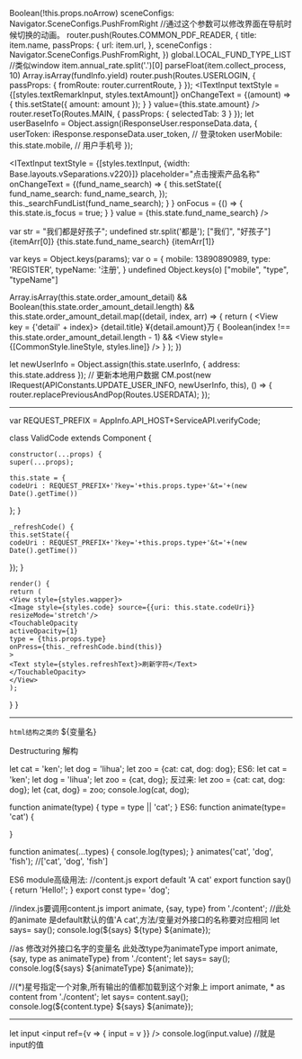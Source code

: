 Boolean(!this.props.noArrow)
sceneConfigs: Navigator.SceneConfigs.PushFromRight //通过这个参数可以修改界面在导航时候切换的动画。
router.push(Routes.COMMON_PDF_READER, {
    title: item.name,
    passProps: {
        url: item.url,
    },
    sceneConfigs : Navigator.SceneConfigs.PushFromRight,
})
global.LOCAL_FUND_TYPE_LIST //类似window
item.annual_rate.split('.')[0]
parseFloat(item.collect_process, 10)
Array.isArray(fundInfo.yield)
router.push(Routes.USERLOGIN, {
    passProps: {
        fromRoute: router.currentRoute,
    }
});
<ITextInput
    textStyle = {[styles.textRemarkInput, styles.textAmount]}
    onChangeText = {(amount) => {
        this.setState({
            amount: amount
        });
    } }
    value={this.state.amount} />
router.resetTo(Routes.MAIN, {
    passProps: {
        selectedTab: 3
    }
});
let userBaseInfo = Object.assign(iResponseUser.responseData.data, {
    userToken: iResponse.responseData.user_token, // 登录token
    userMobile: this.state.mobile, // 用户手机号
});

<ITextInput
    textStyle = {[styles.textInput, {width: Base.layouts.vSeparations.v220}]}
    placeholder="点击搜索产品名称"
    onChangeText = {(fund_name_search) => {
        this.setState({
            fund_name_search: fund_name_search,
        });
        this._searchFundList(fund_name_search);
    } }
    onFocus = {() => {
        this.state.is_focus = true;
    } }
    value = {this.state.fund_name_search}
/>


var str = "我们都是好孩子";
undefined
str.split('都是');
["我们", "好孩子"]
<Text style = {styles.pullDownText}>
{itemArr[0]}
<Text style = {styles.pullDownTextColor}>{this.state.fund_name_search}</Text>
{itemArr[1]}
</Text>

var keys = Object.keys(params);
var o = {
    mobile: 13890890989,
    type: 'REGISTER',
    typeName: '注册',
}
undefined
Object.keys(o)
["mobile", "type", "typeName"]

Array.isArray(this.state.order_amount_detail) && Boolean(this.state.order_amount_detail.length) &&
this.state.order_amount_detail.map((detail, index, arr) => {
    return (
    <View key = {'detail' + index}>
    <View style={styles.item}>
    <Text>{detail.title}</Text>
    <Text>¥{detail.amount}万</Text>
    </View>
    {
        Boolean(index !== this.state.order_amount_detail.length - 1) &&
        <View style={[CommonStyle.lineStyle, styles.line]} />
    }
    </View>
    );
})

let newUserInfo = Object.assign(this.state.userInfo, { address: this.state.address });
// 更新本地用户数据
CM.post(new IRequest(APIConstants.UPDATE_USER_INFO, newUserInfo, this), () => {
    router.replacePreviousAndPop(Routes.USERDATA);
});

******************************************************************
var REQUEST_PREFIX = AppInfo.API_HOST+ServiceAPI.verifyCode;

class ValidCode extends Component {

    constructor(...props) {
    super(...props);

    this.state = {
    codeUri : REQUEST_PREFIX+'?key='+this.props.type+'&t='+(new Date().getTime())
};
}

    _refreshCode() {
    this.setState({
    codeUri : REQUEST_PREFIX+'?key='+this.props.type+'&t='+(new Date().getTime())
});
}

    render() {
    return (
    <View style={styles.wapper}>
    <Image style={styles.code} source={{uri: this.state.codeUri}} resizeMode='stretch'/>
    <TouchableOpacity
    activeOpacity={1}
    type = {this.props.type}
    onPress={this._refreshCode.bind(this)}
    >
    <Text style={styles.refreshText}>刷新字符</Text>
    </TouchableOpacity>
    </View>
    );
}
}
******************************************************************
`html结构之类的`  ${变量名}


Destructuring 解构

let cat = 'ken';
let dog = 'lihua';
let zoo = {cat: cat, dog: dog};
ES6:
let cat = 'ken';
let dog = 'lihua';
let zoo = {cat, dog};
反过来:
let zoo = {cat: cat, dog: dog};
let {cat, dog} = zoo;
console.log(cat, dog);


function animate(type) {
    type = type || 'cat';
}
ES6:
function animate(type= 'cat') {

}

function animates(...types) {
    console.log(types);
}
animates('cat', 'dog', 'fish'); //['cat', 'dog', 'fish']


ES6 module高级用法:
//content.js
export default 'A cat'
export function say() {
    return 'Hello!';
}
export const type= 'dog';

//index.js要调用content.js
import animate, {say, type} from './content';   //此处的animate 是default默认的值'A cat',方法/变量对外接口的名称要对应相同
let says= say();
console.log(${says}  ${type}  ${animate});

//as 修改对外接口名字的变量名   此处改type为animateType
import animate, {say, type as animateType} from './content';
let says= say();
console.log(${says}  ${animateType}  ${animate});

//(*)星号指定一个对象,所有输出的值都加载到这个对象上
import animate, * as content from './content';
let says= content.say();
console.log(${content.type}  ${says}  ${animate});

******************************************************************
let input
<input ref={v => {
          input = v
        }} />
console.log(input.value)    //就是input的值